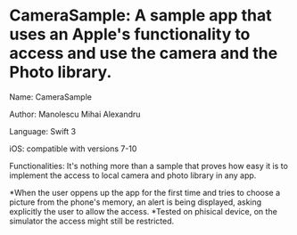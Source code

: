 # CameraSample: A sample app that uses an Apple's functionality to access and use the camera and the Photo library.


   Name:       CameraSample
   
   Author:     Manolescu Mihai Alexandru 
   
   Language:   Swift 3 
   
   iOS: compatible with versions 7-10

   Functionalities:  It's nothing more than a sample that proves how easy it is to implement the access to 
local camera and photo library in any app. 
   
   *When the user oppens up the app for the first time and tries to choose a picture from the phone's memory, an alert
is being displayed, asking explicitly the user to allow the access.
   *Tested on phisical device, on the simulator the access might still be restricted.
   



         
